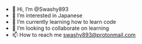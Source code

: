 - 👋 Hi, I’m @Swashy893
- 👀 I’m interested in Japanese
- 🌱 I’m currently learning how to learn code
- 💞️ I’m looking to collaborate on learning
- 📫 How to reach me swashy893@protonmail.com

<!---
Swashy893/Swashy893 is a ✨ special ✨ repository because its `README.md` (this file) appears on your GitHub profile.
You can click the Preview link to take a look at your changes.
--->

